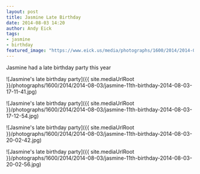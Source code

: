 ```yaml
---
layout: post
title: Jasmine Late Birthday
date: 2014-08-03 14:20
author: Andy Eick
tags: 
- jasmine
- birthday
featured_image: "https://www.eick.us/media/photographs/1600/2014/2014-08-03/jasmine-11th-birthday-2014-08-03-17-11-41.jpg"
---
```

Jasmine had a late birthday party this year

![Jasmine's late birthday party]({{ site.mediaUrlRoot }}/photographs/1600/2014/2014-08-03/jasmine-11th-birthday-2014-08-03-17-11-41.jpg)

![Jasmine's late birthday party]({{ site.mediaUrlRoot }}/photographs/1600/2014/2014-08-03/jasmine-11th-birthday-2014-08-03-17-12-54.jpg)

![Jasmine's late birthday party]({{ site.mediaUrlRoot }}/photographs/1600/2014/2014-08-03/jasmine-11th-birthday-2014-08-03-20-02-42.jpg)

![Jasmine's late birthday party]({{ site.mediaUrlRoot }}/photographs/1600/2014/2014-08-03/jasmine-11th-birthday-2014-08-03-20-02-56.jpg)

